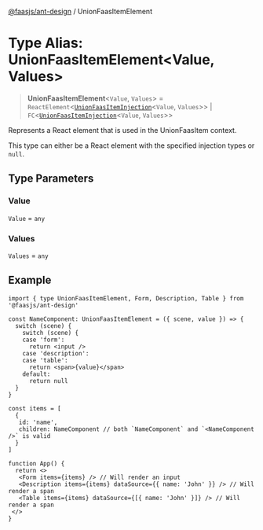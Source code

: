 [@faasjs/ant-design](../README.md) / UnionFaasItemElement

# Type Alias: UnionFaasItemElement\<Value, Values\>

> **UnionFaasItemElement**\<`Value`, `Values`\> = `ReactElement`\<[`UnionFaasItemInjection`](UnionFaasItemInjection.md)\<`Value`, `Values`\>\> \| `FC`\<[`UnionFaasItemInjection`](UnionFaasItemInjection.md)\<`Value`, `Values`\>\>

Represents a React element that is used in the UnionFaasItem context.

This type can either be a React element with the specified injection types or `null`.

## Type Parameters

### Value

`Value` = `any`

### Values

`Values` = `any`

## Example

```tsx
import { type UnionFaasItemElement, Form, Description, Table } from '@faasjs/ant-design'

const NameComponent: UnionFaasItemElement = ({ scene, value }) => {
  switch (scene) {
    switch (scene) {
    case 'form':
      return <input />
    case 'description':
    case 'table':
      return <span>{value}</span>
    default:
      return null
  }
}

const items = [
  {
   id: 'name',
   children: NameComponent // both `NameComponent` and `<NameComponent />` is valid
  }
]

function App() {
  return <>
   <Form items={items} /> // Will render an input
   <Description items={items} dataSource={{ name: 'John' }} /> // Will render a span
   <Table items={items} dataSource={[{ name: 'John' }]} /> // Will render a span
 </>
}
```
